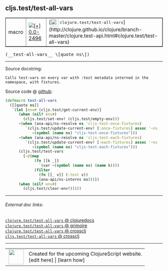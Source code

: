## cljs.test/test-all-vars



 <table border="1">
<tr>
<td>macro</td>
<td><a href="https://github.com/cljsinfo/cljs-api-docs/tree/0.0-2496"><img valign="middle" alt="[+] 0.0-2496" title="Added in 0.0-2496" src="https://img.shields.io/badge/+-0.0--2496-lightgrey.svg"></a> </td>
<td>
[<img height="24px" valign="middle" src="http://i.imgur.com/1GjPKvB.png"> <samp>clojure.test/test-all-vars</samp>](http://clojure.github.io/clojure/branch-master/clojure.test-api.html#clojure.test/test-all-vars)
</td>
</tr>
</table>


 <samp>
(__test-all-vars__ \[quote ns\])<br>
</samp>

---





Source docstring:

```
Calls test-vars on every var with :test metadata interned in the
namespace, with fixtures.
```


Source code @ [github](https://github.com/clojure/clojurescript/blob/r2655/src/clj/cljs/test.clj#L278-L299):

```clj
(defmacro test-all-vars
  ([[quote ns]]
   `(let [env# (cljs.test/get-current-env)]
      (when (nil? env#)
        (cljs.test/set-env! (cljs.test/empty-env)))
      ~(when (ana-api/ns-resolve ns 'cljs-test-once-fixtures)
         `(cljs.test/update-current-env! [:once-fixtures] assoc '~ns
            ~(symbol (name ns) "cljs-test-once-fixtures")))
      ~(when (ana-api/ns-resolve ns 'cljs-test-each-fixtures)
         `(cljs.test/update-current-env! [:each-fixtures] assoc '~ns
            ~(symbol (name ns) "cljs-test-each-fixtures")))
      (cljs.test/test-vars
        [~@(map
             (fn [[k _]]
               `(var ~(symbol (name ns) (name k))))
             (filter
               (fn [[_ v]] (:test v))
               (ana-api/ns-interns ns)))])
      (when (nil? env#)
        (cljs.test/clear-env!)))))
```

<!--
Repo - tag - source tree - lines:

 <pre>
clojurescript @ r2655
└── src
    └── clj
        └── cljs
            └── <ins>[test.clj:278-299](https://github.com/clojure/clojurescript/blob/r2655/src/clj/cljs/test.clj#L278-L299)</ins>
</pre>

-->

---



###### External doc links:

[`clojure.test/test-all-vars` @ clojuredocs](http://clojuredocs.org/clojure.test/test-all-vars)<br>
[`clojure.test/test-all-vars` @ grimoire](http://conj.io/store/v1/org.clojure/clojure/1.7.0-beta3/clj/clojure.test/test-all-vars/)<br>
[`clojure.test/test-all-vars` @ crossclj](http://crossclj.info/fun/clojure.test/test-all-vars.html)<br>
[`cljs.test/test-all-vars` @ crossclj](http://crossclj.info/fun/cljs.test/test-all-vars.html)<br>

---

 <table>
<tr><td>
<img valign="middle" align="right" width="48px" src="http://i.imgur.com/Hi20huC.png">
</td><td>
Created for the upcoming ClojureScript website.<br>
[edit here] | [learn how]
</td></tr></table>

[edit here]:https://github.com/cljsinfo/cljs-api-docs/blob/master/cljsdoc/cljs.test_test-all-vars.cljsdoc
[learn how]:https://github.com/cljsinfo/cljs-api-docs/wiki/cljsdoc-files

<!--

This information was too distracting to show to readers, but I'll leave it
commented here since it is helpful to:

- pretty-print the data used to generate this document
- and show how to retrieve that data



The API data for this symbol:

```clj
{:ns "cljs.test",
 :name "test-all-vars",
 :signature ["[[quote ns]]"],
 :history [["+" "0.0-2496"]],
 :type "macro",
 :full-name-encode "cljs.test_test-all-vars",
 :source {:code "(defmacro test-all-vars\n  ([[quote ns]]\n   `(let [env# (cljs.test/get-current-env)]\n      (when (nil? env#)\n        (cljs.test/set-env! (cljs.test/empty-env)))\n      ~(when (ana-api/ns-resolve ns 'cljs-test-once-fixtures)\n         `(cljs.test/update-current-env! [:once-fixtures] assoc '~ns\n            ~(symbol (name ns) \"cljs-test-once-fixtures\")))\n      ~(when (ana-api/ns-resolve ns 'cljs-test-each-fixtures)\n         `(cljs.test/update-current-env! [:each-fixtures] assoc '~ns\n            ~(symbol (name ns) \"cljs-test-each-fixtures\")))\n      (cljs.test/test-vars\n        [~@(map\n             (fn [[k _]]\n               `(var ~(symbol (name ns) (name k))))\n             (filter\n               (fn [[_ v]] (:test v))\n               (ana-api/ns-interns ns)))])\n      (when (nil? env#)\n        (cljs.test/clear-env!)))))",
          :title "Source code",
          :repo "clojurescript",
          :tag "r2655",
          :filename "src/clj/cljs/test.clj",
          :lines [278 299]},
 :full-name "cljs.test/test-all-vars",
 :clj-symbol "clojure.test/test-all-vars",
 :docstring "Calls test-vars on every var with :test metadata interned in the\nnamespace, with fixtures."}

```

Retrieve the API data for this symbol:

```clj
;; from Clojure REPL
(require '[clojure.edn :as edn])
(-> (slurp "https://raw.githubusercontent.com/cljsinfo/cljs-api-docs/catalog/cljs-api.edn")
    (edn/read-string)
    (get-in [:symbols "cljs.test/test-all-vars"]))
```

-->
